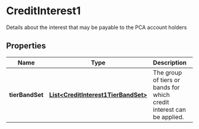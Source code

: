 

# CreditInterest1

Details about the interest that may be payable to the PCA account holders
## Properties

Name | Type | Description | Notes
------------ | ------------- | ------------- | -------------
**tierBandSet** | [**List&lt;CreditInterest1TierBandSet&gt;**](CreditInterest1TierBandSet.md) | The group of tiers or bands for which credit interest can be applied. | 



